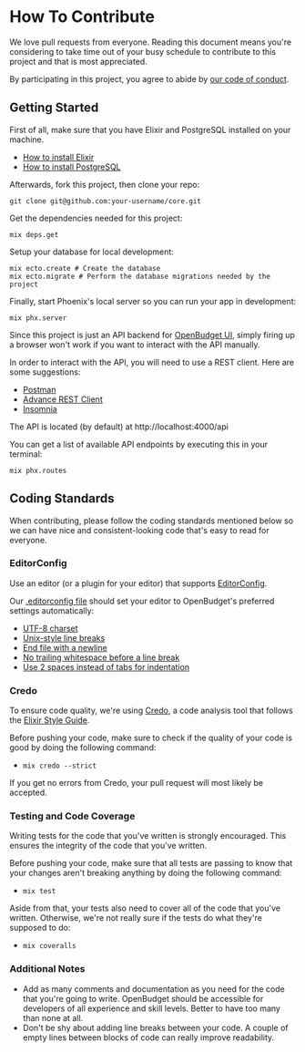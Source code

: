# How To Contribute

We love pull requests from everyone. Reading this document means you're considering to take time out of your busy schedule to contribute to this project and that is most appreciated.

By participating in this project, you agree to abide by [our code of conduct](CODE_OF_CONDUCT.md).

## Getting Started

First of all, make sure that you have Elixir and PostgreSQL installed on your machine.

* [How to install Elixir](https://elixir-lang.org/install.html)
* [How to install PostgreSQL](https://wiki.postgresql.org/wiki/Detailed_installation_guides)

Afterwards, fork this project, then clone your repo:

```
git clone git@github.com:your-username/core.git
```

Get the dependencies needed for this project:

```
mix deps.get
```

Setup your database for local development:

```
mix ecto.create # Create the database
mix ecto.migrate # Perform the database migrations needed by the project
```

Finally, start Phoenix's local server so you can run your app in development:

```
mix phx.server
```

Since this project is just an API backend for [OpenBudget UI](https://github.com/obudget/ui), simply firing up a browser won't work if you want to interact with the API manually.

In order to interact with the API, you will need to use a REST client. Here are some suggestions:

* [Postman](https://www.getpostman.com/)
* [Advance REST Client](https://advancedrestclient.com/)
* [Insomnia](https://insomnia.rest/)

The API is located (by default) at http://localhost:4000/api

You can get a list of available API endpoints by executing this in your terminal:

```
mix phx.routes
```

## Coding Standards

When contributing, please follow the coding standards mentioned below so we can have nice and consistent-looking code that's easy to read for everyone.

### EditorConfig

Use an editor (or a plugin for your editor) that supports [EditorConfig](http://editorconfig.org).

Our [.editorconfig file](.editorconfig) should set your editor to OpenBudget's preferred settings automatically:

* [UTF-8 charset](https://en.wikipedia.org/wiki/UTF-8)
* [Unix-style line breaks](http://www.cs.toronto.edu/~krueger/csc209h/tut/line-endings.html)
* [End file with a newline](https://stackoverflow.com/questions/729692/why-should-text-files-end-with-a-newline)
* [No trailing whitespace before a line break](https://softwareengineering.stackexchange.com/questions/121555/why-is-trailing-whitespace-a-big-deal)
* [Use 2 spaces instead of tabs for indentation](https://github.com/rrrene/elixir-style-guide#spaces-indentation)

### Credo

To ensure code quality, we're using [Credo](https://github.com/rrrene/credo), a code analysis tool that follows the [Elixir Style Guide](https://github.com/rrrene/elixir-style-guide).

Before pushing your code, make sure to check if the quality of your code is good by doing the following command:

* `mix credo --strict`

If you get no errors from Credo, your pull request will most likely be accepted.

### Testing and Code Coverage

Writing tests for the code that you've written is strongly encouraged. This ensures the integrity of the code that you've written.

Before pushing your code, make sure that all tests are passing to know that your changes aren't breaking anything by doing the following command:

* `mix test`

Aside from that, your tests also need to cover all of the code that you've written. Otherwise, we're not really sure if the tests do what they're supposed to do:

* `mix coveralls`

### Additional Notes

* Add as many comments and documentation as you need for the code that you're going to write. OpenBudget should be accessible for developers of all experience and skill levels. Better to have too many than none at all.
* Don't be shy about adding line breaks between your code. A couple of empty lines between blocks of code can really improve readability.